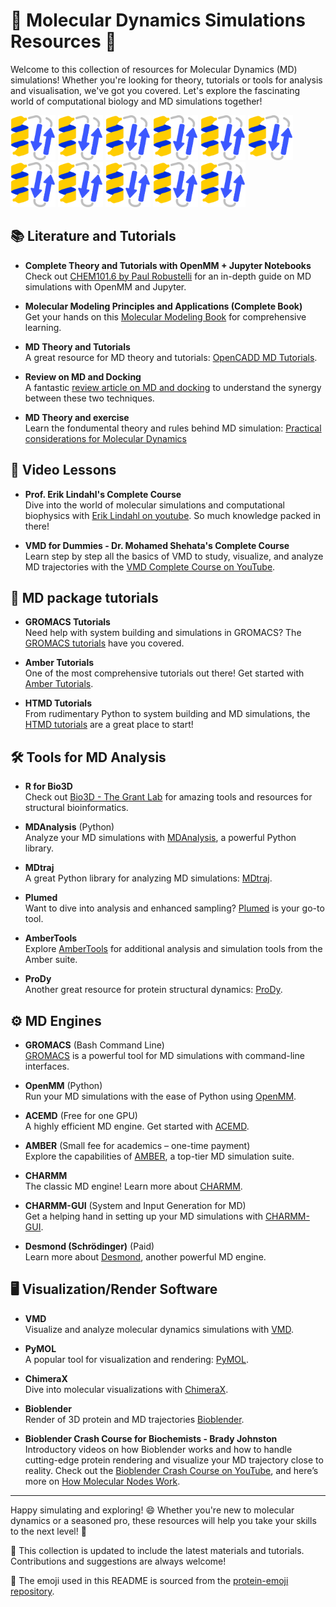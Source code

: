 # 🌟 Molecular Dynamics Simulations Resources 🌟

Welcome to this collection of resources for Molecular Dynamics (MD) simulations! Whether you're looking for theory, tutorials or tools for analysis and visualisation, we've got you covered. Let's explore the fascinating world of computational biology and MD simulations together! 

<img width="72" src="https://raw.githubusercontent.com/whitead/protein-emoji/main/src/protein-72-color.svg" alt="Protein Emoji"> <img width="72" src="https://raw.githubusercontent.com/whitead/protein-emoji/main/src/protein-72-color.svg" alt="Protein Emoji"> 
<img width="72" src="https://raw.githubusercontent.com/whitead/protein-emoji/main/src/protein-72-color.svg" alt="Protein Emoji"> <img width="72" src="https://raw.githubusercontent.com/whitead/protein-emoji/main/src/protein-72-color.svg" alt="Protein Emoji"> 
<img width="72" src="https://raw.githubusercontent.com/whitead/protein-emoji/main/src/protein-72-color.svg" alt="Protein Emoji"> <img width="72" src="https://raw.githubusercontent.com/whitead/protein-emoji/main/src/protein-72-color.svg" alt="Protein Emoji"> 
<img width="72" src="https://raw.githubusercontent.com/whitead/protein-emoji/main/src/protein-72-color.svg" alt="Protein Emoji"> <img width="72" src="https://raw.githubusercontent.com/whitead/protein-emoji/main/src/protein-72-color.svg" alt="Protein Emoji"> 
<img width="72" src="https://raw.githubusercontent.com/whitead/protein-emoji/main/src/protein-72-color.svg" alt="Protein Emoji"> <img width="72" src="https://raw.githubusercontent.com/whitead/protein-emoji/main/src/protein-72-color.svg" alt="Protein Emoji"> 
<img width="72" src="https://raw.githubusercontent.com/whitead/protein-emoji/main/src/protein-72-color.svg" alt="Protein Emoji"> 

## 📚 Literature and Tutorials

- **Complete Theory and Tutorials with OpenMM + Jupyter Notebooks**  
  Check out [CHEM101.6 by Paul Robustelli](https://github.com/paulrobustelli/CHEM101.6) for an in-depth guide on MD simulations with OpenMM and Jupyter.

- **Molecular Modeling Principles and Applications (Complete Book)**  
  Get your hands on this [Molecular Modeling Book](http://course.sdu.edu.cn/Download2/20211011140445728.pdf) for comprehensive learning.

- **MD Theory and Tutorials**  
  A great resource for MD theory and tutorials: [OpenCADD MD Tutorials](https://projects.volkamerlab.org/teachopencadd/talktorials/T019_md_simulation.html).

- **Review on MD and Docking**  
  A fantastic [review article on MD and docking](https://www.frontiersin.org/articles/10.3389/fphar.2018.00923/full) to understand the synergy between these two techniques.

- **MD Theory and exercise**  
Learn the fondumental theory and rules behind MD simulation: [Practical considerations for Molecular Dynamics](https://computecanada.github.io/molmodsim-md-theory-lesson-novice/aio/index.html)

## 🎥 Video Lessons

- **Prof. Erik Lindahl's Complete Course**  
  Dive into the world of molecular simulations and computational biophysics with [Erik Lindahl on youtube](https://www.youtube.com/@eriklindahl/videos). So much knowledge packed in there!

- **VMD for Dummies - Dr. Mohamed Shehata's Complete Course**  
  Learn step by step all the basics of VMD to study, visualize, and analyze MD trajectories with the [VMD Complete Course on YouTube](https://www.youtube.com/watch?v=mi6fZLrcZM8&list=PLhYF9QNr23IaG-aFub24_T8XnIbJb7fNU).

## 📝 MD package tutorials

- **GROMACS Tutorials**  
  Need help with system building and simulations in GROMACS? The [GROMACS tutorials](http://www.mdtutorials.com/gmx/) have you covered.

- **Amber Tutorials**  
  One of the most comprehensive tutorials out there! Get started with [Amber Tutorials](https://ambermd.org/tutorials/).

- **HTMD Tutorials**  
  From rudimentary Python to system building and MD simulations, the [HTMD tutorials](https://software.acellera.com/htmd/tutorials.html) are a great place to start!


## 🛠️ Tools for MD Analysis

- **R for Bio3D**  
  Check out [Bio3D - The Grant Lab](http://thegrantlab.org/bio3d/) for amazing tools and resources for structural bioinformatics.

- **MDAnalysis** (Python)  
  Analyze your MD simulations with [MDAnalysis](https://www.mdanalysis.org/), a powerful Python library.

- **MDtraj**  
  A great Python library for analyzing MD simulations: [MDtraj](https://www.mdtraj.org/1.9.8.dev0/index.html).

- **Plumed**  
  Want to dive into analysis and enhanced sampling? [Plumed](https://www.plumed.org/) is your go-to tool.

- **AmberTools**  
  Explore [AmberTools](https://ambermd.org/AmberTools.php) for additional analysis and simulation tools from the Amber suite.

- **ProDy**  
  Another great resource for protein structural dynamics: [ProDy](http://prody.csb.pitt.edu/).

## ⚙️ MD Engines

- **GROMACS** (Bash Command Line)  
  [GROMACS](https://www.gromacs.org/) is a powerful tool for MD simulations with command-line interfaces.

- **OpenMM** (Python)  
  Run your MD simulations with the ease of Python using [OpenMM](https://openmm.org/).

- **ACEMD** (Free for one GPU)  
  A highly efficient MD engine. Get started with [ACEMD](https://software.acellera.com/acemd/index.html).

- **AMBER** (Small fee for academics – one-time payment)  
  Explore the capabilities of [AMBER](https://ambermd.org/), a top-tier MD simulation suite.

- **CHARMM**  
  The classic MD engine! Learn more about [CHARMM](https://www.charmm.org/).

- **CHARMM-GUI** (System and Input Generation for MD)  
  Get a helping hand in setting up your MD simulations with [CHARMM-GUI](https://www.charmm-gui.org/).

- **Desmond (Schrödinger)** (Paid)  
  Learn more about [Desmond](https://www.schrodinger.com/products/desmond), another powerful MD engine.


## 🖥️ Visualization/Render Software

- **VMD**  
  Visualize and analyze molecular dynamics simulations with [VMD](https://www.ks.uiuc.edu/Research/vmd/).

- **PyMOL**  
  A popular tool for visualization and rendering: [PyMOL](https://pymol.org/2/).

- **ChimeraX**  
  Dive into molecular visualizations with [ChimeraX](https://www.cgl.ucsf.edu/chimerax/).

- **Bioblender**  
  Render of 3D protein and MD trajectories [Bioblender](http://www.bioblender.org/).
  
- **Bioblender Crash Course for Biochemists - Brady Johnston**  
  Introductory videos on how Bioblender works and how to handle cutting-edge protein rendering and visualize your MD trajectory close to reality. Check out the [Bioblender Crash Course on YouTube](https://www.youtube.com/watch?v=CfkjBoOaw0g&list=PLQyfz7398elUxrY_5NbqvN0ve7hqlz_mW), and here’s more on [How Molecular Nodes Work](https://www.youtube.com/watch?v=CvmFaRVmZRU&list=PLQyfz7398elUYMdeaSYVAcXffzlSIzuSw).  

---

Happy simulating and exploring! 😄 Whether you're new to molecular dynamics or a seasoned pro, these resources will help you take your skills to the next level! 🚀

🔨 This collection is updated to include the latest materials and tutorials. Contributions and suggestions are always welcome!

🧬 The emoji used in this README is sourced from the [protein-emoji repository](https://github.com/whitead/protein-emoji).

